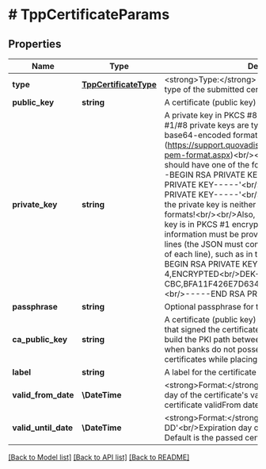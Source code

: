 # # TppCertificateParams

## Properties

Name | Type | Description | Notes
------------ | ------------- | ------------- | -------------
**type** | [**TppCertificateType**](TppCertificateType.md) | &lt;strong&gt;Type:&lt;/strong&gt; TppCertificateType&lt;br/&gt; The type of the submitted certificate |
**public_key** | **string** | A certificate (public key) |
**private_key** | **string** | A private key in PKCS #8 or PKCS #1 format. PKCS #1/#8 private keys are typically exchanged in the PEM base64-encoded format (https://support.quovadisglobal.com/kb/a37/what-is-pem-format.aspx)&lt;br/&gt;&lt;br/&gt;NOTE: The certificate should have one of the following headers:&lt;br/&gt;- &#39;-----BEGIN RSA PRIVATE KEY-----&#39;&lt;br/&gt;- &#39;-----BEGIN PRIVATE KEY-----&#39;&lt;br/&gt;- &#39;-----BEGIN ENCRYPTED PRIVATE KEY-----&#39;&lt;br/&gt;Any other header denotes that the private key is neither in PKCS #8 nor in PKCS #1 formats!&lt;br/&gt;&lt;br/&gt;Also, bear in mind that if the private key is in PKCS #1 encrypted format, the encryption information must be provided with explicitly separated lines (the JSON must contain \&quot;\\n\&quot; at the end of each line), such as in the example below:&lt;br/&gt;-----BEGIN RSA PRIVATE KEY-----&lt;br/&gt;Proc-Type: 4,ENCRYPTED&lt;br/&gt;DEK-Info: AES-256-CBC,BFA11F426E7D634BC621C77A72B804DB&lt;br/&gt;...&lt;br/&gt;-----END RSA PRIVATE KEY----- |
**passphrase** | **string** | Optional passphrase for the private key | [optional]
**ca_public_key** | **string** | A certificate (public key) of the certificate authority (CA) that signed the certificate. Required in certain cases to build the PKI path between Access and the bank&#39;s API when banks do not possess intermediate TLS certificates while placing the trust chain. | [optional]
**label** | **string** | A label for the certificate |
**valid_from_date** | **\DateTime** | &lt;strong&gt;Format:&lt;/strong&gt; &#39;YYYY-MM-DD&#39;&lt;br/&gt;Start day of the certificate&#39;s validity. Default is the passed certificate validFrom date | [optional]
**valid_until_date** | **\DateTime** | &lt;strong&gt;Format:&lt;/strong&gt; &#39;YYYY-MM-DD&#39;&lt;br/&gt;Expiration day of the certificate&#39;s validity. Default is the passed certificate validUntil date | [optional]

[[Back to Model list]](../../README.md#models) [[Back to API list]](../../README.md#endpoints) [[Back to README]](../../README.md)
